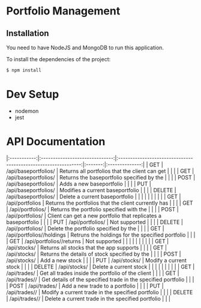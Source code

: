 # Portfolio Management

## Installation

You need to have NodeJS and MongoDB to run this application.

To install the dependencies of the project:
```sh
$ npm install
```

# Dev Setup

- nodemon
- jest

# API Documentation

|:-----------:|:------------------------------:|:--------------------------------------------------------------:|:-------:|:--------------:|
|     GET     |      /api/baseportfolios/      |         Returns all portfolios that the client can get         |         |                |
|     GET     |    /api/baseportfolios/<id>    |         Returns the baseportfolio specified by the <id>        |         |                |
|     POST    |      /api/baseportfolios/      |                    Adds a new baseportfolio                    |         |                |
|     PUT     |    /api/baseportfolios/<id>    |                Modifies a current baseportfolio                |         |                |
|    DELETE   |    /api/baseportfolios/<id>    |                 Delete a current baseportfolio                 |         |                |
|             |                                |                                                                |         |                |
|     GET     |         /api/portfolios        |      Returns the portfolios that the client currently has      |         |                |
|     GET     |      /api/portfolios/<id>      |          Returns the portfolio specified with the <id>         |         |                |
|     POST    |        /api/portfolios/        | Client can get a new portfolio that replicates a baseportfolio |         |                |
|     PUT     |      /api/portfolios/<id>      |                          Not supported                         |         |                |
|    DELETE   |      /api/portfolios/<id>      |           Delete the portfolio specified by the <id>           |         |                |
|     GET     |  /api/portfolios/<id>/holdings |        Retruns the holdings for the specified portfolio        |         |                |
|     GET     |  /api/portfolios/<id>/returns  |                          Not supported                         |         |                |
|             |                                |                                                                |         |                |
|     GET     |          /api/stocks/          |            Returns all stocks that the app supports            |         |                |
|     GET     |       /api/stocks/<name>       |       Returns the details of stock specified by the <id>       |         |                |
|     POST    |          /api/stocks/          |                        Add a new stock                         |         |                |
|     PUT     |       /api/stocks/<name>       |                     Modify a current stock                     |         |                |
|    DELETE   |       /api/stocks/<name>       |                     Delete a current stock                     |         |                |
|             |                                |                                                                |         |                |
|     GET     |    /api/trades/<portfolioId>   |        Get all trades inside the portfolio of the client       |         |                |
|     GET     | /api/trades/<portfolioId>/<id> |  Get details of the specified trade in the specified portfolio |         |                |
|     POST    |    /api/trades/<portfolioId>   |                 Add a new trade to a portfolio                 |         |                |
|     PUT     | /api/trades/<portfolioId>/<id> |        Modify a current trade in the specified portfolio       |         |                |
|    DELETE   | /api/trades/<portfolioId>/<id> |        Delete a current trade in the specified portfolio       |         |                |


